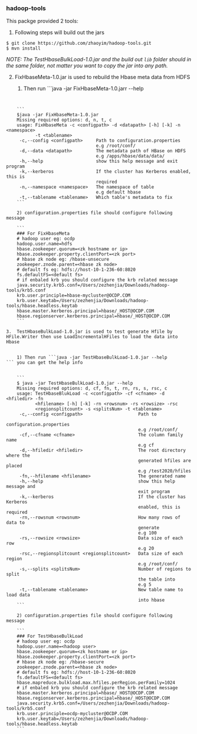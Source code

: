 ### hadoop-tools

This packge provided 2 tools:

1. Following steps will build out the jars

```
$ git clone https://github.com/zhaoyim/hadoop-tools.git
$ mvn install
```

_NOTE: The TestHbaseBulkLoad-1.0.jar and the build out ```lib``` folder should in the same folder, not matter you want to copy the jar into any path._


2.  FixHbaseMeta-1.0.jar is used to rebuild the Hbase meta data from HDFS

	1) Then run ```java -jar FixHbaseMeta-1.0.jarr --help
``` you can get the help info


	```
	$java -jar FixHbaseMeta-1.0.jar
	Missing required options: d, n, t, c
	usage: FixHbaseMeta -c <configpath> -d <datapath> [-h] [-k] -n <namespace>
	       -t <tablename>
	 -c,--config <configpath>     Path to configuration.properties
	                              e.g /root/conf/
	 -d,--data <datapath>         The metadata path of HBase on HDFS
	                              e.g /apps/hbase/data/data/
	 -h,--help                    show this help message and exit program
	 -k,--kerberos                If the cluster has Kerberos enabled, this is
	                              required
	 -n,--namespace <namespace>   The namespace of table
	                              e.g default hbase
	 -t,--tablename <tablename>   Which table's metadata to fix
	```

	2) configuration.properties file should configure following message

	```
	### For FixHbaseMeta
	# hadoop user eg: ocdp
	hadoop.user.name=hdfs
	hbase.zookeeper.quorum=<zk hostname or ip>
	hbase.zookeeper.property.clientPort=<zk port>
	# hbase zk node eg: /hbase-unsecure
	zookeeper.znode.parent=<hbase zk node>
	# default fs eg: hdfs://host-10-1-236-60:8020
	fs.defaultFS=<default fs>
	# if enbaled krb you should configure the krb related message
	java.security.krb5.conf=/Users/zezhenjia/Downloads/hadoop-tools/krb5.conf
	krb.user.principle=hbase-mycluster@OCDP.COM
	krb.user.keytab=/Users/zezhenjia/Downloads/hadoop-tools/hbase.headless.keytab
	hbase.master.kerberos.principal=hbase/_HOST@OCDP.COM
	hbase.regionserver.kerberos.principal=hbase/_HOST@OCDP.COM
	```

3.  TestHbaseBulkLoad-1.0.jar is used to test generate Hfile by HFile.Writer then use LoadIncrementalHFiles to load the data into Hbase


	1) Then run ```java -jar TestHbaseBulkLoad-1.0.jar --help
``` you can get the help info


	```
	$ java -jar TestHbaseBulkLoad-1.0.jar --help
	Missing required options: d, cf, fn, t, rn, rs, s, rsc, c
	usage: TestHbaseBlukLoad -c <configpath> -cf <cfname> -d <hfiledir> -fn
	       <hfilename> [-h] [-k] -rn <rowsnum> -rs <rowsize> -rsc
	       <regionsplitcount> -s <splitsNum> -t <tablename>
	 -c,--config <configpath>                     Path to
	                                              configuration.properties
	                                              e.g /root/conf/
	 -cf,--cfname <cfname>                        The column family name
	                                              e.g cf
	 -d,--hfiledir <hfiledir>                     The root directory where the
	                                              generated hfiles are placed
	                                              e.g /test2020/hfiles
	 -fn,--hfilename <hfilename>                  The generated name
	 -h,--help                                    show this help message and
	                                              exit program
	 -k,--kerberos                                If the cluster has Kerberos
	                                              enabled, this is required
	 -rn,--rowsnum <rowsnum>                      How many rows of data to
	                                              generate
	                                              e.g 100
	 -rs,--rowsize <rowsize>                      Data size of each row
	                                              e.g 20
	 -rsc,--regionsplitcount <regionsplitcount>   Data size of each region
	                                              e.g /root/conf/
	 -s,--splits <splitsNum>                      Number of regions to split
	                                              the table into
	                                              e.g 5
	 -t,--tablename <tablename>                   New table name to load data
	                                              into hbase
	```

	2) configuration.properties file should configure following message

	```
	### For TestHbaseBulkLoad
	# hadoop user eg: ocdp
	hadoop.user.name=<hadoop user>
	hbase.zookeeper.quorum=<zk hostname or ip>
	hbase.zookeeper.property.clientPort=<zk port>
	# hbase zk node eg: /hbase-secure
	zookeeper.znode.parent=<hbase zk node>
	# default fs eg: hdfs://host-10-1-236-60:8020
	fs.defaultFS=<default fs>
	hbase.mapreduce.bulkload.max.hfiles.perRegion.perFamily=1024
	# if enbaled krb you should configure the krb related message
	hbase.master.kerberos.principal=hbase/_HOST@OCDP.COM
	hbase.regionserver.kerberos.principal=hbase/_HOST@OCDP.COM
	java.security.krb5.conf=/Users/zezhenjia/Downloads/hadoop-tools/krb5.conf
	krb.user.principle=ocdp-mycluster@OCDP.COM
	krb.user.keytab=/Users/zezhenjia/Downloads/hadoop-tools/hbase.headless.keytab
	```


